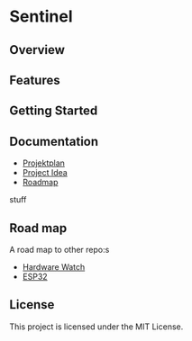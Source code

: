 # Sentinel

## Overview

## Features

## Getting Started

## Documentation
- [Projektplan](docs/PROJECTPLAN.md)
- [Project Idea](docs/idea.md)
- [Roadmap](/later)

stuff

## Road map
A road map to other repo:s

- [Hardware Watch](https://github.com/chas-challenge-code-6/hardware-watch)
- [ESP32](https://github.com/chas-challenge-code-6/hardware-esp32)

## License
This project is licensed under the MIT License.
